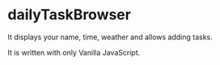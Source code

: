 # dailyTaskBrowser
It displays your name, time, weather and allows adding tasks.

It is written with only Vanilla JavaScript.
